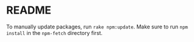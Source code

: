 README
======
To manually update packages, run `rake npm:update`.  Make sure to run `npm install` in the `npm-fetch` directory first.